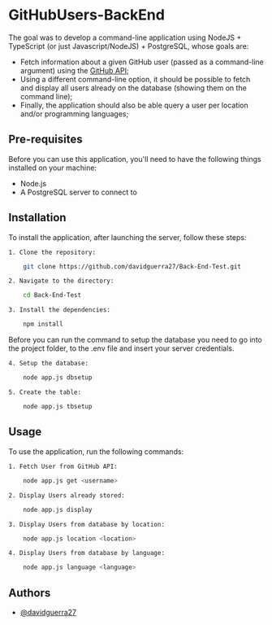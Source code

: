 # GitHubUsers-BackEnd
 The goal was to develop a command-line application using NodeJS + TypeScript (or just Javascript/NodeJS) + PostgreSQL, whose goals are:

- Fetch information about a given GitHub user (passed as a command-line argument) using the [GitHub API](https://docs.github.com/en/rest);
- Using a different command-line option, it should be possible to fetch and display all users already on the database (showing them on the command line);
- Finally, the application should also be able query a user per location and/or programming languages;



## Pre-requisites
Before you can use this application, you'll need to have the following things installed on your machine:

- Node.js
- A PostgreSQL server to connect to
## Installation
To install the application, after launching the server, follow these steps:

    1. Clone the repository:

```bash
    git clone https://github.com/davidguerra27/Back-End-Test.git

```
    2. Navigate to the directory:
```bash
    cd Back-End-Test
```
    3. Install the dependencies:
```bash
    npm install
```
Before you can run the command to setup the database you need to go into the project folder, to the .env file and insert your server credentials.

    4. Setup the database:
```bash
    node app.js dbsetup
```  
    5. Create the table: 
```bash
    node app.js tbsetup
``` 
## Usage
To use the application, run the following commands:

    1. Fetch User from GitHub API:
```bash
    node app.js get <username>
```
    2. Display Users already stored:
```bash
    node app.js display
```
    3. Display Users from database by location:
```bash
    node app.js location <location>
```
    4. Display Users from database by language:
```bash
    node app.js language <language> 
```




## Authors

- [@davidguerra27](https://www.github.com/davidguerra27)

